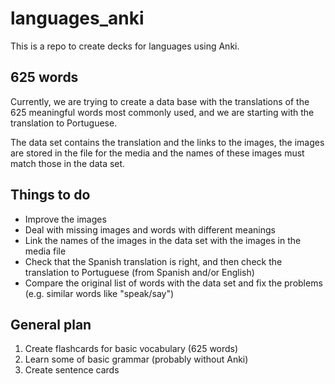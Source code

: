 # languages_anki

This is a repo to create decks for languages using Anki.

## 625 words

Currently, we are trying to create a data base with the translations of the 625 meaningful words most commonly used, and we are starting with the translation to Portuguese.

The data set contains the translation and the links to the images, the images are stored in the file for the media and the names of these images must match those in the data set.

## Things to do

- Improve the images
- Deal with missing images and words with different meanings
- Link the names of the images in the data set with the images in the media file
- Check that the Spanish translation is right, and then check the translation to Portuguese (from Spanish and/or English)
- Compare the original list of words with the data set and fix the problems (e.g. similar words like "speak/say")

## General plan

1. Create flashcards for basic vocabulary (625 words)
2. Learn some of basic grammar (probably without Anki)
3. Create sentence cards
